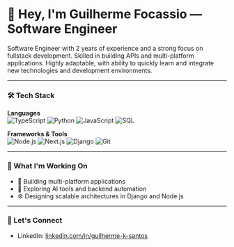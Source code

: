 # 👋 Hey, I'm Guilherme Focassio — Software Engineer

Software Engineer with 2 years of experience and a strong focus on fullstack development. Skilled in building APIs and multi-platform applications. Highly adaptable, with ability to quickly learn and integrate new technologies and development environments.

---

### 🛠️ Tech Stack

**Languages**  
![TypeScript](https://img.shields.io/badge/-TypeScript-3178C6?style=flat-square&logo=typescript&logoColor=white)
![Python](https://img.shields.io/badge/-Python-3776AB?style=flat-square&logo=python&logoColor=white)
![JavaScript](https://img.shields.io/badge/-JavaScript-F7DF1E?style=flat-square&logo=javascript&logoColor=black)
![SQL](https://img.shields.io/badge/-SQL-4479A1?style=flat-square&logo=postgresql&logoColor=white)

**Frameworks & Tools**  
![Node.js](https://img.shields.io/badge/-Node.js-339933?style=flat-square&logo=nodedotjs&logoColor=white)
![Next.js](https://img.shields.io/badge/-Next.js-000000?style=flat-square&logo=nextdotjs&logoColor=white)
![Django](https://img.shields.io/badge/-Django-092E20?style=flat-square&logo=django&logoColor=white)
![Git](https://img.shields.io/badge/-Git-F05032?style=flat-square&logo=git&logoColor=white)

---

### 🚀 What I'm Working On
- 📱 Building multi-platform applications
- 🤖 Exploring AI tools and backend automation
- ⚙️ Designing scalable architectures in Django and Node.js

---

### 🤝 Let's Connect

- LinkedIn: [linkedin.com/in/guilherme-k-santos](https://linkedin.com/in/guilherme-k-santos)
